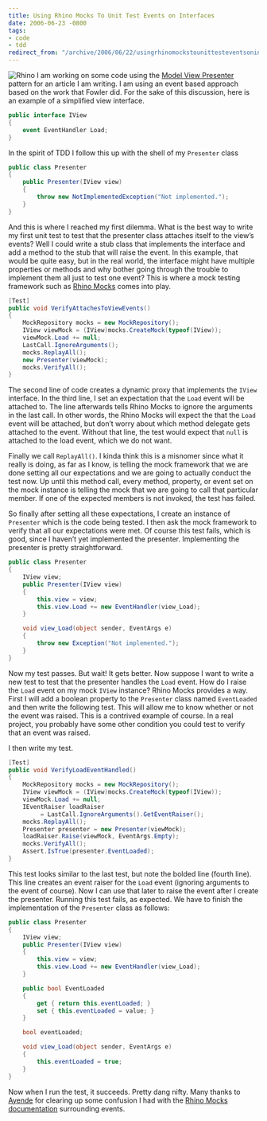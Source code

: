 ```yaml
---
title: Using Rhino Mocks To Unit Test Events on Interfaces
date: 2006-06-23 -0800
tags:
- code
- tdd
redirect_from: "/archive/2006/06/22/usingrhinomockstounittesteventsoninterfaces.aspx/"
---
```


![Rhino](https://haacked.com/images/Rhino.jpg) I am working on some code
using the [Model View
Presenter](http://www.martinfowler.com/eaaDev/ModelViewPresenter.html "Fowler Article on MVP")
pattern for an article I am writing. I am using an event based approach
based on the work that Fowler did. For the sake of this discussion, here
is an example of a simplified view interface.

```csharp
public interface IView
{
    event EventHandler Load;
}
```

In the spirit of TDD I follow this up with the shell of my `Presenter`
class

```csharp
public class Presenter
{
    public Presenter(IView view)
    {
        throw new NotImplementedException("Not implemented.");
    }
}
```

And this is where I reached my first dilemma. What is the best way to
write my first unit test to test that the presenter class attaches
itself to the view’s events? Well I could write a stub class that
implements the interface and add a method to the stub that will raise
the event. In this example, that would be quite easy, but in the real
world, the interface might have multiple properties or methods and why
bother going through the trouble to implement them all just to test one
event? This is where a mock testing framework such as [Rhino
Mocks](http://www.ayende.com/projects/rhino-mocks.aspx "Rhino Mocks")
comes into play.

```csharp
[Test]
public void VerifyAttachesToViewEvents()
{
    MockRepository mocks = new MockRepository();
    IView viewMock = (IView)mocks.CreateMock(typeof(IView));
    viewMock.Load += null;
    LastCall.IgnoreArguments();
    mocks.ReplayAll();
    new Presenter(viewMock);
    mocks.VerifyAll();   
}
```

The second line of code creates a dynamic proxy that implements the
`IView` interface. In the third line, I set an expectation that the
`Load` event will be attached to. The line afterwards tells Rhino Mocks
to ignore the arguments in the last call. In other words, the Rhino
Mocks will expect the that the `Load` event will be attached, but don’t
worry about which method delegate gets attached to the event. Without
that line, the test would expect that `null` is attached to the load
event, which we do not want.

Finally we call `ReplayAll()`. I kinda think this is a misnomer since
what it really is doing, as far as I know, is telling the mock framework
that we are done setting all our expectations and we are going to
actually conduct the test now. Up until this method call, every method,
property, or event set on the mock instance is telling the mock that we
are going to call that particular member. If one of the expected members
is not invoked, the test has failed.

So finally after setting all these expectations, I create an instance of
`Presenter` which is the code being tested. I then ask the mock
framework to verify that all our expectations were met. Of course this
test fails, which is good, since I haven’t yet implemented the
presenter. Implementing the presenter is pretty straightforward.

```csharp
public class Presenter
{
    IView view;
    public Presenter(IView view)
    {
        this.view = view;
        this.view.Load += new EventHandler(view_Load);
    }

    void view_Load(object sender, EventArgs e)
    {
        throw new Exception("Not implemented.");
    }
}
```

Now my test passes. But wait! It gets better. Now suppose I want to
write a new test to test that the presenter handles the `Load` event.
How do I raise the `Load` event on my mock `IView` instance? Rhino Mocks
provides a way. First I will add a boolean property to the `Presenter`
class named `EventLoaded` and then write the following test. This will
allow me to know whether or not the event was raised. This is a
contrived example of course. In a real project, you probably have some
other condition you could test to verify that an event was raised.

I then write my test.

```csharp
[Test]
public void VerifyLoadEventHandled()
{
    MockRepository mocks = new MockRepository();
    IView viewMock = (IView)mocks.CreateMock(typeof(IView));
    viewMock.Load += null;
    IEventRaiser loadRaiser 
         = LastCall.IgnoreArguments().GetEventRaiser();
    mocks.ReplayAll();
    Presenter presenter = new Presenter(viewMock);
    loadRaiser.Raise(viewMock, EventArgs.Empty);
    mocks.VerifyAll();
    Assert.IsTrue(presenter.EventLoaded);
}
```

This test looks similar to the last test, but note the bolded line
(fourth line). This line creates an event raiser for the `Load` event
(ignoring arguments to the event of course). Now I can use that later to
raise the event after I create the presenter. Running this test fails,
as expected. We have to finish the implementation of the `Presenter`
class as follows:

```csharp
public class Presenter
{
    IView view;
    public Presenter(IView view)
    {
        this.view = view;
        this.view.Load += new EventHandler(view_Load);
    }

    public bool EventLoaded
    {
        get { return this.eventLoaded; }
        set { this.eventLoaded = value; }
    }

    bool eventLoaded;

    void view_Load(object sender, EventArgs e)
    {
        this.eventLoaded = true;
    }
}
```

Now when I run the test, it succeeds. Pretty dang nifty. Many thanks to
[Ayende](http://www.ayende.com/default.aspx "Ayende Blog") for clearing
up some confusion I had with the [Rhino Mocks
documentation](http://www.ayende.com/projects/rhino-mocks/documentation.aspx "Rhino Mocks Docs")
surrounding events.

